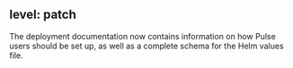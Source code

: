 level: patch
---
The deployment documentation now contains information on how Pulse users should be set up, as well as a complete schema for the Helm values file.
